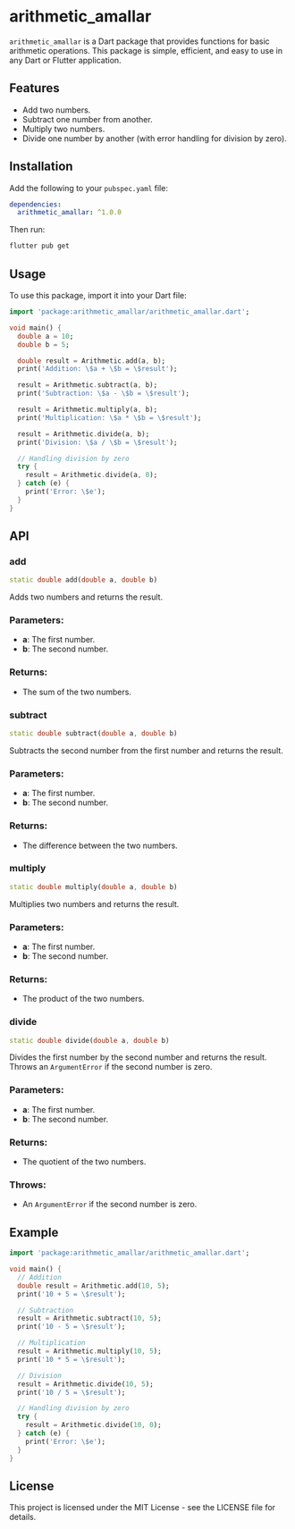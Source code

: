 # arithmetic_amallar

`arithmetic_amallar` is a Dart package that provides functions for basic arithmetic operations. This package is simple, efficient, and easy to use in any Dart or Flutter application.

## Features

- Add two numbers.
- Subtract one number from another.
- Multiply two numbers.
- Divide one number by another (with error handling for division by zero).

## Installation

Add the following to your `pubspec.yaml` file:

```yaml
dependencies:
  arithmetic_amallar: ^1.0.0
```

Then run:

```sh
flutter pub get
```

## Usage

To use this package, import it into your Dart file:

```dart
import 'package:arithmetic_amallar/arithmetic_amallar.dart';

void main() {
  double a = 10;
  double b = 5;

  double result = Arithmetic.add(a, b);
  print('Addition: \$a + \$b = \$result');

  result = Arithmetic.subtract(a, b);
  print('Subtraction: \$a - \$b = \$result');

  result = Arithmetic.multiply(a, b);
  print('Multiplication: \$a * \$b = \$result');

  result = Arithmetic.divide(a, b);
  print('Division: \$a / \$b = \$result');

  // Handling division by zero
  try {
    result = Arithmetic.divide(a, 0);
  } catch (e) {
    print('Error: \$e');
  }
}
```

## API

### add

```dart
static double add(double a, double b)
```

Adds two numbers and returns the result.

### Parameters:

- **a**: The first number.
- **b**: The second number.

### Returns:

- The sum of the two numbers.

### subtract

```dart
static double subtract(double a, double b)
```

Subtracts the second number from the first number and returns the result.

### Parameters:

- **a**: The first number.
- **b**: The second number.

### Returns:

- The difference between the two numbers.

### multiply

```dart
static double multiply(double a, double b)
```

Multiplies two numbers and returns the result.

### Parameters:

- **a**: The first number.
- **b**: The second number.

### Returns:

- The product of the two numbers.

### divide

```dart
static double divide(double a, double b)
```

Divides the first number by the second number and returns the result. Throws an `ArgumentError` if the second number is zero.

### Parameters:

- **a**: The first number.
- **b**: The second number.

### Returns:

- The quotient of the two numbers.

### Throws:

- An `ArgumentError` if the second number is zero.

## Example

```dart
import 'package:arithmetic_amallar/arithmetic_amallar.dart';

void main() {
  // Addition
  double result = Arithmetic.add(10, 5);
  print('10 + 5 = \$result');

  // Subtraction
  result = Arithmetic.subtract(10, 5);
  print('10 - 5 = \$result');

  // Multiplication
  result = Arithmetic.multiply(10, 5);
  print('10 * 5 = \$result');

  // Division
  result = Arithmetic.divide(10, 5);
  print('10 / 5 = \$result');

  // Handling division by zero
  try {
    result = Arithmetic.divide(10, 0);
  } catch (e) {
    print('Error: \$e');
  }
}
```

## License

This project is licensed under the MIT License - see the LICENSE file for details.

